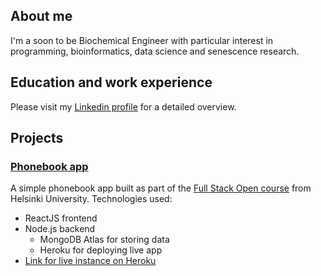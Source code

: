## About me
I'm a soon to be Biochemical Engineer with particular interest in programming, bioinformatics, data science and senescence research.

## Education and work experience
Please visit my [Linkedin profile](https://www.linkedin.com/in/leonardopl/) for a detailed overview.

## Projects
### [Phonebook app](https://github.com/leonardopl/full-stack-open-2021-part3)
A simple phonebook app built as part of the [Full Stack Open course](https://fullstackopen.com/en/) from Helsinki University. Technologies used:
- ReactJS frontend
- Node.js backend
  - MongoDB Atlas for storing data
  - Heroku for deploying live app
- [Link for live instance on Heroku](https://powerful-reef-17205.herokuapp.com/)
